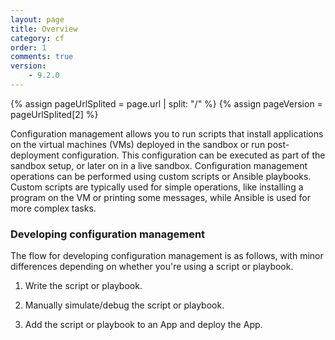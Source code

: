 ```yaml
---
layout: page
title: Overview
category: cf
order: 1
comments: true
version:
    - 9.2.0
---
```


{% assign pageUrlSplited = page.url | split: "/" %}
{% assign pageVersion = pageUrlSplited[2] %}

Configuration management allows you to run scripts that install applications on the virtual machines (VMs) deployed in the sandbox or run post-deployment configuration. This configuration can be executed as part of the sandbox setup, or later on in a live sandbox. Configuration management operations can be performed using custom scripts or Ansible playbooks. Custom scripts are typically used for simple operations, like installing a program on the VM or printing some messages, while Ansible is used for more complex tasks.

### Developing configuration management

The flow for developing configuration management is as follows, with minor differences depending on whether you're using a script or playbook.

1) Write the script or playbook.

2) Manually simulate/debug the script or playbook.

3) Add the script or playbook to an App and deploy the App.
